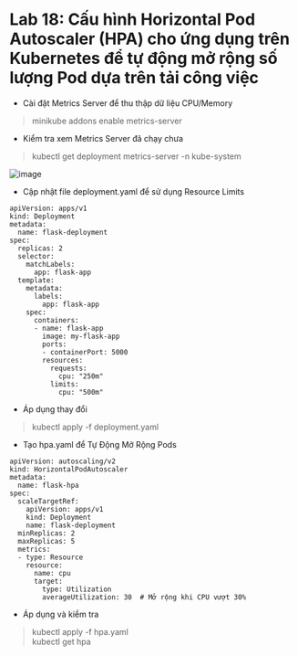 # Lab 18: Cấu hình Horizontal Pod Autoscaler (HPA) cho ứng dụng trên Kubernetes để tự động mở rộng số lượng Pod dựa trên tải công việc
* Cài đặt Metrics Server để thu thập dữ liệu CPU/Memory
>minikube addons enable metrics-server

* Kiểm tra xem Metrics Server đã chạy chưa
>kubectl get deployment metrics-server -n kube-system

![image](https://github.com/user-attachments/assets/bcae0a61-2f87-4ee5-ab93-1cb7e820a8cb)

* Cập nhật file deployment.yaml để sử dụng Resource Limits
```
apiVersion: apps/v1
kind: Deployment
metadata:
  name: flask-deployment
spec:
  replicas: 2
  selector:
    matchLabels:
      app: flask-app
  template:
    metadata:
      labels:
        app: flask-app
    spec:
      containers:
      - name: flask-app
        image: my-flask-app
        ports:
        - containerPort: 5000
        resources:
          requests:
            cpu: "250m"
          limits:
            cpu: "500m"
```

* Áp dụng thay đổi
>kubectl apply -f deployment.yaml

* Tạo hpa.yaml để Tự Động Mở Rộng Pods
```
apiVersion: autoscaling/v2
kind: HorizontalPodAutoscaler
metadata:
  name: flask-hpa
spec:
  scaleTargetRef:
    apiVersion: apps/v1
    kind: Deployment
    name: flask-deployment
  minReplicas: 2
  maxReplicas: 5
  metrics:
  - type: Resource
    resource:
      name: cpu
      target:
        type: Utilization
        averageUtilization: 30  # Mở rộng khi CPU vượt 30%
```

* Áp dụng và kiểm tra
>kubectl apply -f hpa.yaml  
>kubectl get hpa

